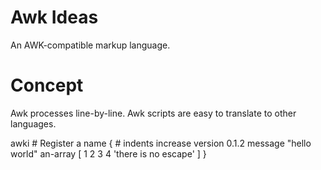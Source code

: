 # Awk Ideas #
An AWK-compatible markup language.

# Concept #
Awk processes line-by-line. Awk scripts are easy to translate to other languages.

awki  # Register a name
{  # indents increase
	version 0.1.2
	message "hello world"
	an-array
	[
		1 2 3 4
		'there is no escape'
	]
}

